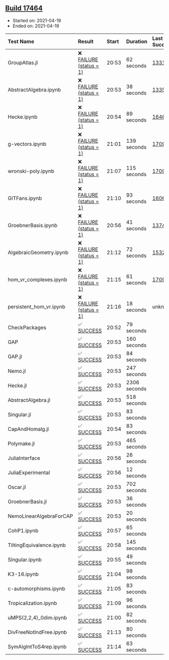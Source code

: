 ## [Build 17464](https://oscarci.mathematik.uni-kl.de/job/oscar/17464/)

* Started on: 2021-04-19
* Ended on: 2021-04-19

| Test Name    | Result | Start | Duration | Last Success | First Failure |
|:-------------|:-------|:------|:---------|:-------------|:--------------|
| GroupAtlas.jl | ❌ [FAILURE (status = 1)](https://oscarci.mathematik.uni-kl.de/job/oscar/17464/artifact/logs/build-17464/GroupAtlas.jl.log) | 20:53 | 62 seconds | [13311](https://oscarci.mathematik.uni-kl.de/job/oscar/13311/) | [13312](https://oscarci.mathematik.uni-kl.de/job/oscar/13312/) |
| AbstractAlgebra.ipynb | ❌ [FAILURE (status = 1)](https://oscarci.mathematik.uni-kl.de/job/oscar/17464/artifact/logs/build-17464/AbstractAlgebra.ipynb.log) | 20:53 | 38 seconds | [13355](https://oscarci.mathematik.uni-kl.de/job/oscar/13355/) | [13356](https://oscarci.mathematik.uni-kl.de/job/oscar/13356/) |
| Hecke.ipynb | ❌ [FAILURE (status = 1)](https://oscarci.mathematik.uni-kl.de/job/oscar/17464/artifact/logs/build-17464/Hecke.ipynb.log) | 20:54 | 89 seconds | [16463](https://oscarci.mathematik.uni-kl.de/job/oscar/16463/) | [16464](https://oscarci.mathematik.uni-kl.de/job/oscar/16464/) |
| g-vectors.ipynb | ❌ [FAILURE (status = 1)](https://oscarci.mathematik.uni-kl.de/job/oscar/17464/artifact/logs/build-17464/g-vectors.ipynb.log) | 21:01 | 139 seconds | [17099](https://oscarci.mathematik.uni-kl.de/job/oscar/17099/) | [17100](https://oscarci.mathematik.uni-kl.de/job/oscar/17100/) |
| wronski-poly.ipynb | ❌ [FAILURE (status = 1)](https://oscarci.mathematik.uni-kl.de/job/oscar/17464/artifact/logs/build-17464/wronski-poly.ipynb.log) | 21:07 | 115 seconds | [17098](https://oscarci.mathematik.uni-kl.de/job/oscar/17098/) | [17099](https://oscarci.mathematik.uni-kl.de/job/oscar/17099/) |
| GITFans.ipynb | ❌ [FAILURE (status = 1)](https://oscarci.mathematik.uni-kl.de/job/oscar/17464/artifact/logs/build-17464/GITFans.ipynb.log) | 21:10 | 93 seconds | [16068](https://oscarci.mathematik.uni-kl.de/job/oscar/16068/) | [16069](https://oscarci.mathematik.uni-kl.de/job/oscar/16069/) |
| GroebnerBasis.ipynb | ❌ [FAILURE (status = 1)](https://oscarci.mathematik.uni-kl.de/job/oscar/17464/artifact/logs/build-17464/GroebnerBasis.ipynb.log) | 20:56 | 41 seconds | [13748](https://oscarci.mathematik.uni-kl.de/job/oscar/13748/) | [13749](https://oscarci.mathematik.uni-kl.de/job/oscar/13749/) |
| AlgebraicGeometry.ipynb | ❌ [FAILURE (status = 1)](https://oscarci.mathematik.uni-kl.de/job/oscar/17464/artifact/logs/build-17464/AlgebraicGeometry.ipynb.log) | 21:12 | 72 seconds | [15322](https://oscarci.mathematik.uni-kl.de/job/oscar/15322/) | [15323](https://oscarci.mathematik.uni-kl.de/job/oscar/15323/) |
| hom_vr_complexes.ipynb | ❌ [FAILURE (status = 1)](https://oscarci.mathematik.uni-kl.de/job/oscar/17464/artifact/logs/build-17464/hom_vr_complexes.ipynb.log) | 21:15 | 61 seconds | [17099](https://oscarci.mathematik.uni-kl.de/job/oscar/17099/) | [17100](https://oscarci.mathematik.uni-kl.de/job/oscar/17100/) |
| persistent_hom_vr.ipynb | ❌ [FAILURE (status = 1)](https://oscarci.mathematik.uni-kl.de/job/oscar/17464/artifact/logs/build-17464/persistent_hom_vr.ipynb.log) | 21:16 | 18 seconds | unknown | unknown |
| CheckPackages | ✅ [SUCCESS](https://oscarci.mathematik.uni-kl.de/job/oscar/17464/artifact/logs/build-17464/CheckPackages.log) | 20:52 | 79 seconds |  |  |
| GAP | ✅ [SUCCESS](https://oscarci.mathematik.uni-kl.de/job/oscar/17464/artifact/logs/build-17464/GAP.log) | 20:53 | 160 seconds |  |  |
| GAP.jl | ✅ [SUCCESS](https://oscarci.mathematik.uni-kl.de/job/oscar/17464/artifact/logs/build-17464/GAP.jl.log) | 20:53 | 84 seconds |  |  |
| Nemo.jl | ✅ [SUCCESS](https://oscarci.mathematik.uni-kl.de/job/oscar/17464/artifact/logs/build-17464/Nemo.jl.log) | 20:53 | 247 seconds |  |  |
| Hecke.jl | ✅ [SUCCESS](https://oscarci.mathematik.uni-kl.de/job/oscar/17464/artifact/logs/build-17464/Hecke.jl.log) | 20:53 | 2306 seconds |  |  |
| AbstractAlgebra.jl | ✅ [SUCCESS](https://oscarci.mathematik.uni-kl.de/job/oscar/17464/artifact/logs/build-17464/AbstractAlgebra.jl.log) | 20:53 | 518 seconds |  |  |
| Singular.jl | ✅ [SUCCESS](https://oscarci.mathematik.uni-kl.de/job/oscar/17464/artifact/logs/build-17464/Singular.jl.log) | 20:53 | 83 seconds |  |  |
| CapAndHomalg.jl | ✅ [SUCCESS](https://oscarci.mathematik.uni-kl.de/job/oscar/17464/artifact/logs/build-17464/CapAndHomalg.jl.log) | 20:54 | 83 seconds |  |  |
| Polymake.jl | ✅ [SUCCESS](https://oscarci.mathematik.uni-kl.de/job/oscar/17464/artifact/logs/build-17464/Polymake.jl.log) | 20:53 | 465 seconds |  |  |
| JuliaInterface | ✅ [SUCCESS](https://oscarci.mathematik.uni-kl.de/job/oscar/17464/artifact/logs/build-17464/JuliaInterface.log) | 20:56 | 26 seconds |  |  |
| JuliaExperimental | ✅ [SUCCESS](https://oscarci.mathematik.uni-kl.de/job/oscar/17464/artifact/logs/build-17464/JuliaExperimental.log) | 20:56 | 12 seconds |  |  |
| Oscar.jl | ✅ [SUCCESS](https://oscarci.mathematik.uni-kl.de/job/oscar/17464/artifact/logs/build-17464/Oscar.jl.log) | 20:53 | 702 seconds |  |  |
| GroebnerBasis.jl | ✅ [SUCCESS](https://oscarci.mathematik.uni-kl.de/job/oscar/17464/artifact/logs/build-17464/GroebnerBasis.jl.log) | 20:53 | 36 seconds |  |  |
| NemoLinearAlgebraForCAP | ✅ [SUCCESS](https://oscarci.mathematik.uni-kl.de/job/oscar/17464/artifact/logs/build-17464/NemoLinearAlgebraForCAP.log) | 20:53 | 20 seconds |  |  |
| CohP1.ipynb | ✅ [SUCCESS](https://oscarci.mathematik.uni-kl.de/job/oscar/17464/artifact/logs/build-17464/CohP1.ipynb.log) | 20:57 | 65 seconds |  |  |
| TiltingEquivalence.ipynb | ✅ [SUCCESS](https://oscarci.mathematik.uni-kl.de/job/oscar/17464/artifact/logs/build-17464/TiltingEquivalence.ipynb.log) | 20:58 | 145 seconds |  |  |
| Singular.ipynb | ✅ [SUCCESS](https://oscarci.mathematik.uni-kl.de/job/oscar/17464/artifact/logs/build-17464/Singular.ipynb.log) | 20:55 | 49 seconds |  |  |
| K3-16.ipynb | ✅ [SUCCESS](https://oscarci.mathematik.uni-kl.de/job/oscar/17464/artifact/logs/build-17464/K3-16.ipynb.log) | 21:04 | 98 seconds |  |  |
| c-automorphisms.ipynb | ✅ [SUCCESS](https://oscarci.mathematik.uni-kl.de/job/oscar/17464/artifact/logs/build-17464/c-automorphisms.ipynb.log) | 21:05 | 83 seconds |  |  |
| Tropicalization.ipynb | ✅ [SUCCESS](https://oscarci.mathematik.uni-kl.de/job/oscar/17464/artifact/logs/build-17464/Tropicalization.ipynb.log) | 21:09 | 96 seconds |  |  |
| uMPS(2,2,4)_0dim.ipynb | ✅ [SUCCESS](https://oscarci.mathematik.uni-kl.de/job/oscar/17464/artifact/logs/build-17464/uMPS-2-2-4-_0dim.ipynb.log) | 21:00 | 82 seconds |  |  |
| DivFreeNotIndFree.ipynb | ✅ [SUCCESS](https://oscarci.mathematik.uni-kl.de/job/oscar/17464/artifact/logs/build-17464/DivFreeNotIndFree.ipynb.log) | 21:13 | 80 seconds |  |  |
| SymAlgIntToS4rep.ipynb | ✅ [SUCCESS](https://oscarci.mathematik.uni-kl.de/job/oscar/17464/artifact/logs/build-17464/SymAlgIntToS4rep.ipynb.log) | 21:14 | 63 seconds |  |  |
